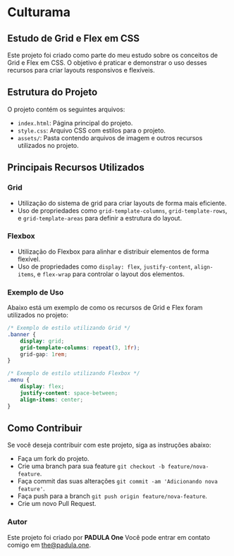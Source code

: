 # Culturama

## Estudo de Grid e Flex em CSS

Este projeto foi criado como parte do meu estudo sobre os conceitos de Grid e Flex em CSS. O objetivo é praticar e demonstrar o uso desses recursos para criar layouts responsivos e flexíveis.

## Estrutura do Projeto

O projeto contém os seguintes arquivos:

- `index.html`: Página principal do projeto.
- `style.css`: Arquivo CSS com estilos para o projeto.
- `assets/`: Pasta contendo arquivos de imagem e outros recursos utilizados no projeto.

## Principais Recursos Utilizados

### Grid

- Utilização do sistema de grid para criar layouts de forma mais eficiente.
- Uso de propriedades como `grid-template-columns`, `grid-template-rows`, e `grid-template-areas` para definir a estrutura do layout.

### Flexbox

- Utilização do Flexbox para alinhar e distribuir elementos de forma flexível.
- Uso de propriedades como `display: flex`, `justify-content`, `align-items`, e `flex-wrap` para controlar o layout dos elementos.

### Exemplo de Uso

Abaixo está um exemplo de como os recursos de Grid e Flex foram utilizados no projeto:

```css
/* Exemplo de estilo utilizando Grid */
.banner {
    display: grid;
    grid-template-columns: repeat(3, 1fr);
    grid-gap: 1rem;
}

/* Exemplo de estilo utilizando Flexbox */
.menu {
    display: flex;
    justify-content: space-between;
    align-items: center;
}
```

## Como Contribuir
Se você deseja contribuir com este projeto, siga as instruções abaixo:

- Faça um fork do projeto.
- Crie uma branch para sua feature `git checkout -b feature/nova-feature`.
- Faça commit das suas alterações `git commit -am 'Adicionando nova feature'`.
- Faça push para a branch `git push origin feature/nova-feature`.
- Crie um novo Pull Request.
### Autor
Este projeto foi criado por <b>PADULA One</b> Você pode entrar em contato comigo em <a href="mailto:the@padula.one">the@padula.one</a>.